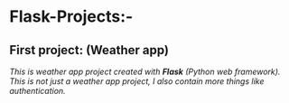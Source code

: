 # Flask-Projects:-
## First project: **(Weather app)**
_This is weather app project created with **Flask** (Python web framework). This is not just a weather app project, I also contain more things like authentication._
